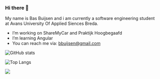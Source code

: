 ### Hi there 👋
My name is Bas Buijsen and i am currently a software engineering student at Avans University Of Applied Siences Breda.
<br/>
- I’m working on ShareMyCar and Praktijk Hoogbegaafd
- I’m learning Angular
- You can reach me via: bbuijsen@gmail.com

![GitHub stats](https://github-readme-stats.vercel.app/api?username=deBasMan21&show_icons=true&theme=dark&count_private=true)

![Top Langs](https://github-readme-stats.vercel.app/api/top-langs/?username=deBasMan21&theme=dark&langs_count=10&layout=compact&hide=html,css)

![](https://visitor-badge.laobi.icu/badge?page_id=deBasMan21.deBasMan21)
